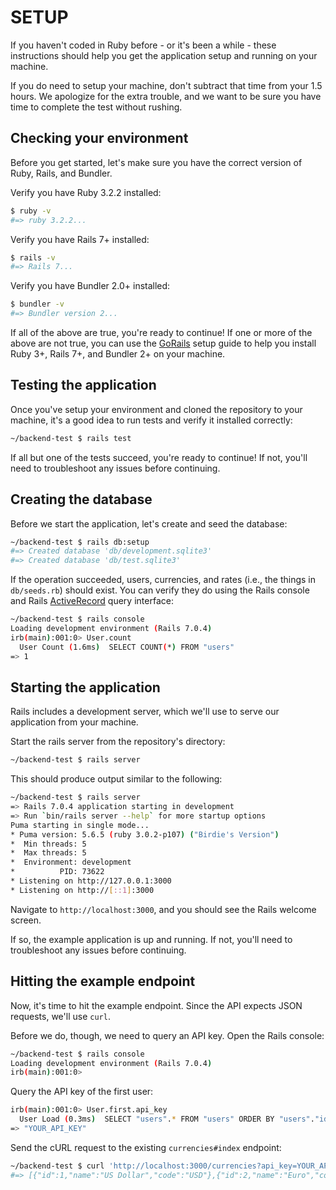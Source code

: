 # SETUP

If you haven't coded in Ruby before - or it's been a while - these instructions should help you get the application setup and running on your machine.

If you do need to setup your machine, don't subtract that time from your 1.5 hours. We apologize for the extra trouble, and we want to be sure you have time to complete the test without rushing.

## Checking your environment

Before you get started, let's make sure you have the correct version of Ruby, Rails, and Bundler.

Verify you have Ruby 3.2.2 installed:

```bash
$ ruby -v
#=> ruby 3.2.2...
```

Verify you have Rails 7+ installed:

```bash
$ rails -v
#=> Rails 7...
```

Verify you have Bundler 2.0+ installed:

```bash
$ bundler -v
#=> Bundler version 2...
```

If all of the above are true, you're ready to continue! If one or more of the above are not true, you can use the [GoRails](https://gorails.com/setup) setup guide to help you install Ruby 3+, Rails 7+, and Bundler 2+ on your machine.

## Testing the application

Once you've setup your environment and cloned the repository to your machine, it's a good idea to run tests and verify it installed correctly:

```bash
~/backend-test $ rails test
```

If all but one of the tests succeed, you're ready to continue! If not, you'll need to troubleshoot any issues before continuing.

## Creating the database

Before we start the application, let's create and seed the database:

```bash
~/backend-test $ rails db:setup
#=> Created database 'db/development.sqlite3'
#=> Created database 'db/test.sqlite3'
```

If the operation succeeded, users, currencies, and rates (i.e., the things in `db/seeds.rb`) should exist. You can verify they do using the Rails console and Rails [ActiveRecord](https://guides.rubyonrails.org/active_record_basics.html#crud-reading-and-writing-data) query interface:

```bash
~/backend-test $ rails console
Loading development environment (Rails 7.0.4)
irb(main):001:0> User.count
  User Count (1.6ms)  SELECT COUNT(*) FROM "users"
=> 1
```

## Starting the application

Rails includes a development server, which we'll use to serve our application from your machine.

Start the rails server from the repository's directory:

```bash
~/backend-test $ rails server
```

This should produce output similar to the following:

```bash
~/backend-test $ rails server
=> Rails 7.0.4 application starting in development
=> Run `bin/rails server --help` for more startup options
Puma starting in single mode...
* Puma version: 5.6.5 (ruby 3.0.2-p107) ("Birdie's Version")
*  Min threads: 5
*  Max threads: 5
*  Environment: development
*          PID: 73622
* Listening on http://127.0.0.1:3000
* Listening on http://[::1]:3000
```

Navigate to `http://localhost:3000`, and you should see the Rails welcome screen.

If so, the example application is up and running. If not, you'll need to troubleshoot any issues before continuing.

## Hitting the example endpoint

Now, it's time to hit the example endpoint. Since the API expects JSON requests, we'll use `curl`.

Before we do, though, we need to query an API key. Open the Rails console:

```bash
~/backend-test $ rails console
Loading development environment (Rails 7.0.4)
irb(main):001:0>
```

Query the API key of the first user:

```bash
irb(main):001:0> User.first.api_key
  User Load (0.3ms)  SELECT "users".* FROM "users" ORDER BY "users"."id" ASC LIMIT ?  [["LIMIT", 1]]
=> "YOUR_API_KEY"
```

Send the cURL request to the existing `currencies#index` endpoint:

```bash
~/backend-test $ curl 'http://localhost:3000/currencies?api_key=YOUR_API_KEY'
#=> [{"id":1,"name":"US Dollar","code":"USD"},{"id":2,"name":"Euro","code":"EUR"}]
```
